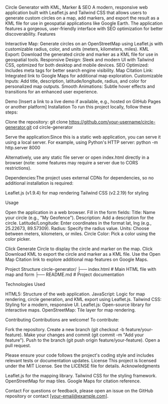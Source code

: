 Circle Generator with KML, Marker & SEO
A modern, responsive web application built with Leaflet.js and Tailwind CSS that allows users to generate custom circles on a map, add markers, and export the result as a KML file for use in geospatial applications like Google Earth. The application features a gorgeous, user-friendly interface with SEO optimization for better discoverability.
Features

Interactive Map: Generate circles on an OpenStreetMap using Leaflet.js with customizable radius, color, and units (meters, kilometers, miles).
KML Export: Download the generated circle and marker as a KML file for use in geospatial tools.
Responsive Design: Sleek and modern UI with Tailwind CSS, optimized for both desktop and mobile devices.
SEO Optimized: Includes meta tags for better search engine visibility.
Map Citation Link: Integrated link to Google Maps for additional map exploration.
Customizable Inputs: Add title, description, latitude/longitude, radius, and color for personalized map outputs.
Smooth Animations: Subtle hover effects and transitions for an enhanced user experience.

Demo
[Insert a link to a live demo if available, e.g., hosted on GitHub Pages or another platform]
Installation
To run this project locally, follow these steps:

Clone the repository:
git clone https://github.com/your-username/circle-generator.git
cd circle-generator


Serve the application:Since this is a static web application, you can serve it using a local server. For example, using Python's HTTP server:
python -m http.server 8000

Alternatively, use any static file server or open index.html directly in a browser (note: some features may require a server due to CORS restrictions).

Dependencies:The project uses external CDNs for dependencies, so no additional installation is required:

Leaflet.js (v1.9.4) for map rendering
Tailwind CSS (v2.2.19) for styling



Usage

Open the application in a web browser.
Fill in the form fields:
Title: Name your circle (e.g., "My Geofence").
Description: Add a description for the circle.
Latitude/Longitude: Enter coordinates in the format lat, lng (e.g., 25.22673, 89.57309).
Radius: Specify the radius value.
Units: Choose between meters, kilometers, or miles.
Circle Color: Pick a color using the color picker.


Click Generate Circle to display the circle and marker on the map.
Click Download KML to export the circle and marker as a KML file.
Use the Open Map Citation link to explore additional map features on Google Maps.

Project Structure
circle-generator/
├── index.html        # Main HTML file with map and form
├── README.md         # Project documentation

Technologies Used

HTML5: Structure of the web application.
JavaScript: Logic for map rendering, circle generation, and KML export using Leaflet.js.
Tailwind CSS: Styling for a modern, responsive UI.
Leaflet.js: Open-source library for interactive maps.
OpenStreetMap: Tile layer for map rendering.

Contributing
Contributions are welcome! To contribute:

Fork the repository.
Create a new branch (git checkout -b feature/your-feature).
Make your changes and commit (git commit -m "Add your feature").
Push to the branch (git push origin feature/your-feature).
Open a pull request.

Please ensure your code follows the project's coding style and includes relevant tests or documentation updates.
License
This project is licensed under the MIT License. See the LICENSE file for details.
Acknowledgments

Leaflet.js for the mapping library.
Tailwind CSS for the styling framework.
OpenStreetMap for map tiles.
Google Maps for citation reference.

Contact
For questions or feedback, please open an issue on the GitHub repository or contact [your-email@example.com].
